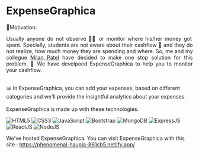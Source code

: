# ExpenseGraphica
🎯Motivation:

<p align="justify">
    Usually anyone do not observe 🕵🏻 or monitor where his/her money got spent. Specially, students are not aware about their cashflow 💸 and they do not realize, how much money they are spending and where. So, me and my collegue <a href="https://github.com/MilanPatel28" target="_blank">Milan Patel</a> have decided to make one stop solution for this problem. 🤝 We have develpoed ExpenseGraphica to help you to monitor your cashflow.
</p>

<br>📊 In ExpenseGraphica, you can add your expenses, based on different catogories and we'll provide the insightful analytics about your expenses. 
<br>
<br>
ExpenseGraphica is made up with these technologies.

![HTML5](https://img.shields.io/badge/html5-%23E34F26.svg?style=for-the-badge&logo=html5&logoColor=white) ![CSS3](https://img.shields.io/badge/css3-%231572B6.svg?style=for-the-badge&logo=css3&logoColor=white) ![JavaScript](https://img.shields.io/badge/javascript-%23323330.svg?style=for-the-badge&logo=javascript&logoColor=%23F7DF1E) ![Bootstrap](https://img.shields.io/badge/bootstrap-%23563D7C.svg?style=for-the-badge&logo=bootstrap&logoColor=white) ![MongoDB](https://img.shields.io/badge/-MongoDB-13aa52?style=for-the-badge&logo=mongodb&logoColor=white) ![ExpressJS](https://img.shields.io/badge/Express.js-404D59?style=for-the-badge) ![ReactJS](https://img.shields.io/badge/React-20232A?style=for-the-badge&logo=react&logoColor=61DAFB) ![NodeJS](https://img.shields.io/badge/Node.js-43853D?style=for-the-badge&logo=node.js&logoColor=white) 


We've hosted ExpenseGraphica.
You can visit ExpenseGraphica with this site : https://phenomenal-haupia-861cb5.netlify.app/
